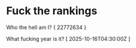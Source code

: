 # Fuck the rankings

Who the hell am I?
{ 22772634 }

What fucking year is it?
[ 2025-10-16T04:30:00Z ]
